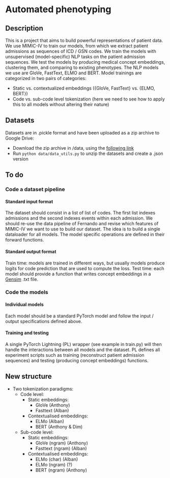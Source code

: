 # Automated phenotyping

## Description

This is a project that aims to build powerful representations of patient data.
We use MIMIC-IV to train our models, from which we extract patient admissions as sequences of ICD / GSN codes.
We train the models with unsupervised (model-specific) NLP tasks on the patient admission sequences.
We test the models by producing medical concept embeddings, clustering them, and comparing to existing phenotypes.
The NLP models we use are GloVe, FastText, ELMO and BERT. Model trainings are categorized in two pairs of categories:
- Static vs. contextualized embeddings ({GloVe, FastText} vs. {ELMO, BERT})
- Code vs. sub-code level tokenization (here we need to see how to apply this to all models without altering their nature)

## Datasets
Datasets are in .pickle format and have been uploaded as a zip archive to Google Drive:
- Download the zip archive in /data, using the [following link](https://drive.google.com/file/d/1NFUnnOLFuPIcrBHYVgWN_UClDlf4mXzG/view?usp=sharing)
- Run `python data/data_utils.py` to unzip the datasets and create a .json version

## To do

### Code a dataset pipeline

#### Standard input format

The dataset should consist in a list of list of codes. The first list indexes admissions and the second indexes events within each admission.
We should re-use the data pipeline of Fernando and revise which features of MIMIC-IV we want to use to build our dataset.
The idea is to build a single dataloader for all models. The model specific operations are defined in their forward functions. 

#### Standard output format

Train time: models are trained in different ways, but usually models produce logits for code prediction that are used to compute the loss.
Test time: each model should provide a function that writes concept embeddings in a [Gensim](https://radimrehurek.com/gensim/) .txt file.

### Code the models

#### Individual models

Each model should be a standard PyTorch model and follow the input / output specifications defined above.

#### Training and testing

A single PyTorch Lightning (PL) wrapper (see example in train.py) will then handle the interactions between all models and the dataset.
PL defines all experiment scripts such as training (reconstruct patient admission sequences) and testing (producing concept embeddings) functions.

## New structure

- Two tokenization paradigms:
    - Code level:
        - Static embeddings:
            - GloVe (Anthony)
            - Fasttext (Alban)
        - Contextualised embeddings:
            - ELMo (Alban)
            - BERT (Anthony & Dim)
    - Sub-code level:
        - Static embeddings:
            - GloVe (ngram) (Anthony)
            - Fasttext (ngram) (Alban)
        - Contextualised embeddings:
            - ELMo (char) (Alban)
            - ELMo (ngram) (?)
            - BERT (ngram) (Anthony)
